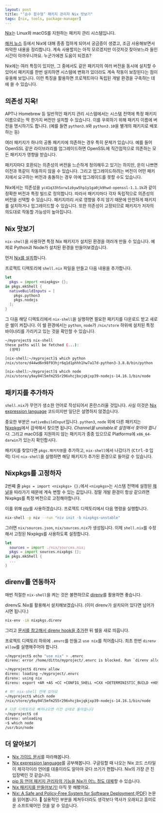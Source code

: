 ```yaml
---
layout: post
title: "‘순수 함수형’ 패키지 관리자 Nix 맛보기"
tags: [nix, tools, package-manager]
---
```


[Nix](https://nixos.org/)는 Linux와 macOS를 지원하는 패키지 관리 시스템입니다.

[해커 뉴스](https://news.ycombinator.com/) 등에서 Nix에 대해 종종 접하게 되어서 궁금증이 생겼고, 조금 사용해보면서 파악한 내용을 정리합니다. 계속 사용할지는 아직 모르겠지만 이것저것 찾아보느라 들인 시간이 아까우니까요. 누군가에겐 도움이 되겠죠?

Nix에는 여러 특징이 있지만, 그 중에서도 같은 패키지의 여러 버전을 동시에 설치할 수 있어서 패키지를 한번 설치하면 시스템에 변화가 있더라도 계속 작동이 보장된다는 점이 유용해 보입니다. 이런 특징을 활용하면 프로젝트마다 독립된 개발 환경을 구축하는 데에 쓸 수 있습니다.

## 의존성 지옥!

APT나 Homebrew 등 일반적인 패키지 관리 시스템에서는 시스템 전역에 특정 패키지 이름으로는 딱 한가지 버전만 설치할 수 있습니다. 이를 우회하기 위해 패키지 이름에 버전을 명시하기도 합니다. (예를 들면 `python3.9`와 `python3.10`을 별개의 패키지로 배포하는 등)

여러 패키지가 하나의 공통 패키지에 의존하는 경우 특히 문제가 있습니다. 예를 들어 OpenSSL 같은 라이브러리를 업그레이드하면 OpenSSL에 직간접적으로 의존하는 모든 패키지가 영향을 받습니다.

패키지마다 호환되는 의존성의 버전을 느슨하게 정의해두고 있기는 하지만, 운이 나쁘면 이전과 똑같이 작동하지 않을 수 있습니다. 그리고 업그레이드하려는 버전이 어떤 패키지에서 요구하는 버전과 충돌하는 경우 아예 업그레이드를 못할 수도 있습니다.

Nix에서는 의존성을 `yc41q33h5xrw1zbyw5hp1y1ga0jk9hwd-openssl-1.1.1k`과 같이 정확한 버전과 특정 빌드로 정의합니다.
따라서 패키지마다 각자 독립적으로 의존성의 버전을 선택할 수 있습니다.
패키지끼리 서로 영향을 주지 않기 때문에 안전하게 패키지를 설치하거나 업그레이드할 수 있습니다. 또한 의존성이 고정되므로 패키지가 저자의 의도대로 작동할 가능성이 높아집니다.

## Nix 맛보기

`nix-shell`을 사용하면 특정 Nix 패키지가 설치된 환경을 여러개 만들 수 있습니다. 예제로 Python과 Node가 설치된 환경을 만들어보겠습니다.

먼저 [Nix를 설치](https://nixos.org/download.html#nix-quick-install)합니다.

프로젝트 디렉토리에 `shell.nix` 파일을 만들고 다음 내용을 추가합니다.

```nix
let
  pkgs = import <nixpkgs> {};
in pkgs.mkShell {
  nativeBuildInputs = [
    pkgs.python3
    pkgs.nodejs
  ];
}
```

그 다음 해당 디렉토리에서 `nix-shell`을 실행하면 필요한 패키지를 다운로드 받고 새로운 쉘이 켜집니다. 
이 쉘 환경에서는 `python`, `node`가 `/nix/store` 하위에 설치된 특정 바이너리를 가리키고 있는 것을 확인할 수 있습니다.

```sh
~/myproject$ nix-shell
these paths will be fetched (...):
  (생략)

[nix-shell:~/myproject]$ which python
/nix/store/d44wd6n98f93hjr6q1d1phhh1hw7a17d-python3-3.8.8/bin/python

[nix-shell:~/myproject]$ which node
/nix/store/y9ay04l5mfm255r296vhcjbxjqkjxp39-nodejs-14.16.1/bin/node
```

## 패키지를 추가하자

`shell.nix`가 무언가 생소한 언어로 작성되어서 혼란스러울 것입니다. 사실 이것은 [Nix expression language](https://nixos.org/manual/nix/stable/#ch-expression-language) 코드이지만 일단은 설명하지 않겠습니다.

중요한 부분은 `nativeBuildInput`입니다. `python3`, `node` 외에 다른 패키지는 [Nixpkgs](https://search.nixos.org/packages)에서 검색해서 찾으면 됩니다. *Channel을 unstable로 설정해서 찾아야 합니다.* 그리고 macOS를 지원하지 않는 패키지가 종종 있으므로 Platforms에 `x86_64-darwin`가 있는지 확인합시다.

패키지를 찾았다면 `pkgs.패키지명`을 추가하고, `nix-shell`에서 나갔다가 (<kbd>Ctrl-D</kbd> 입력) 다시 `nix-shell`을 실행하면 해당 패키지가 추가된 환경으로 들어갈 수 있습니다.

## Nixpkgs를 고정하자

2번째 줄 `pkgs = import <nixpkgs> {};`에서 `<nixpkgs>`는 시스템 전역에 설정된 [채널](https://nixos.wiki/wiki/Nix_channels)을 따라가기 때문에 계속 변할 수 있는 값입니다. 정말 개발 환경이 항상 같으려면 Nixpkgs를 특정 버전으로 고정해야합니다.

이를 위해 [niv](https://github.com/nmattia/niv)를 사용하겠습니다. 프로젝트 디렉토리에서 다음 명령을 실행합니다.

```sh
nix-shell -p niv --run "niv init -b nixpkgs-unstable"
```

그러면 `nix/sources.json`, `nix/sources.nix`가 생성됩니다. 이제 `shell.nix`를 수정해서 고정된 Nixpkgs를 사용하도록 설정합니다.

```nix
let
  sources = import ./nix/sources.nix;
  pkgs = import sources.nixpkgs {};
in pkgs.mkShell {
  ...
}
```

## direnv를 연동하자

매번 적절한 `nix-shell`을 켜는 것은 불편하므로 [direnv](https://direnv.net/)를 활용하면 좋습니다.

direnv도 Nix를 활용해서 설치해보겠습니다. (이미 direnv가 설치되어 있다면 넘어가시면 됩니다.)

```sh
nix-env -iA nixpkgs.direnv
```

그리고 [문서를 참고해서 direnv hook을 추가](https://direnv.net/docs/hook.html)한 뒤 쉘을 새로 띄웁니다.

프로젝트 디렉토리 하위에 `.envrc`를 만들고 `use nix`를 적어줍니다. 최초 한번 `direnv allow`를 실행해주어야 합니다.

```sh
~/myproject$ echo "use nix" > .envrc
direnv: error /home/ditto/myproject/.envrc is blocked. Run `direnv allow` to approve its content

~/myproject$ direnv allow
direnv: loading ~/myproject/.envrc
direnv: using nix
direnv: export +AR +AS +CC +CONFIG_SHELL +CXX +DETERMINISTIC_BUILD +HOST_PATH +IN_NIX_SHELL (...생략)

# 와! nix-shell 안에 있어요
~/myproject$ which node
/nix/store/y9ay04l5mfm255r296vhcjbxjqkjxp39-nodejs-14.16.1/bin/node

# 다른 디렉토리로 빠져나오면 이전 상태로 돌아옵니다
~/myproject$ cd
direnv: unloading
~$ which node
/usr/bin/node
```

## 더 알아보기

- [Nix 가이드 문서](https://nixos.org/learn.html#learn-guides)를 따라해봅니다.
- [Nix expression language](https://nixos.org/manual/nix/stable/#ch-expression-language)를 공부해봅니다. 구글링할 때 나오는 Nix 코드 스타일이 제각각이라 언어를 대충이라도 알아야 갖다 쓰기가 편합니다. Nix의 가장 큰 진입장벽인 것 같습니다.
- [pip 등 언어 패키지 관리자의 기능을 Nix가 어느 정도 대체](https://nixos.org/manual/nixpkgs/stable/#chap-language-support)할 수 있습니다.
- [Nix 패키지를 만들어보기!](https://nixos.org/guides/nix-pills/our-first-derivation.html) 아직 못 해봤어요.
- [Nix: A Safe and Policy-Free System for Software Deployment (PDF)](https://edolstra.github.io/pubs/nspfssd-lisa2004-final.pdf) 논문을 읽어봅니다. 🤔 실용적인 부분을 제쳐두더라도 생각보다 역사가 오래되고 흥미로운 소프트웨어인 것을 알 수 있습니다.
